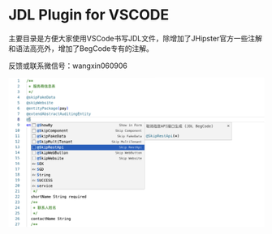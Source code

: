 # JDL Plugin for VSCODE

主要目录是方便大家使用VSCode书写JDL文件，除增加了JHipster官方一些注解和语法高亮外，增加了BegCode专有的注解。

反馈或联系微信号：wangxin060906

![预览](docs/preview.png)